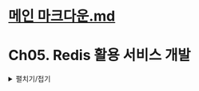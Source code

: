 # [메인 마크다운.md](README.md)

# Ch05. Redis 활용 서비스 개발
<details>
<summary>펼치기/접기</summary>

## 01. REST API와 MVC 패턴 장/단점
<details>
<summary>펼치기/접기</summary>

### [MVC 패턴]  

                                          
사용자 → `**Browser**` → `**View**` → `**Controller**` → `**Model**`(Service, Repository)   
　　　　　　　　　　　　　　　　　　　　　　　　　　　　↓  
　　　　　　　　　　　　　　　　　　　　　　　　　　　`**Data**`  
　　　　　　　　　　　　　　　　　　　　　　　　  　　(SQL, NoSQL)


- **장점** : 분리, 확장 편의성  
  - `분리`: 각 역할을 명확히 분리함으로써, 사용자 인터페이스(View), 비즈니스 로직(Model), 요청 처리(Controller) 등을 독립적으로 개발하고 유지보수할 수 있다．
  - `확장성`: 각 컴포넌트를 독립적으로 수정하고 확장할 수 있어, 시스템을 쉽게 확장할 수 있다.  
             새로운 기능을 추가하거나 변경할 때 기존 구조에 미치는 영향을 최소화할 수 있다.
- **단점** : View ↔ Model간 의존성 발생, 시간 지날수록 복잡성 증가
  - `View ↔ Model 간 의존성 발생`: View가 Model의 데이터를 기반으로 동작하기 때문에 View와 Model 간의 간접적인 의존성이 생깁니다. 이로 인해 시스템이 커지면 의존 관계가 복잡해질 수 있다.
  - `시간이 지날수록 복잡성 증가`: 시스템 규모가 커지면 MVC 패턴을 유지하는 데 복잡도가 증가할 수 있다.  
       여러 Controller와 View가 얽히게 되면 관리가 어려워질 수 있다.
    - 특히, 대형 애플리케이션에서는 View와 Controller 간의 관계가 복잡해져서 코드가 비대해지고, 관리와 유지보수가 어려워질 수 있다.

</details>

## 02. Redis Library 종류
<details>
<summary>펼치기/접기</summary>

### Lettuce vs Jedis

[비교 링크](https://redis.com/blog/jedis-vs-lettuce-an-exploration/)

- #### **Jedis** : 낮은 개발 복잡도.
  - 사용이 간단하며 낮은 개발 복잡도를 제공한다.
  - 동기 방식의 데이터 처리에 적합하며, 비교적 간단한 Redis 활용에 적합하다.
- #### **Lettuce** : 다양한 옵션 존재(advanced), Scaling, non-blocing reactive application에 유리
  - 다양한 옵션과 고급 기능(advanced)을 제공한다.
  - Scaling에 유리하다.
    - 여러 Redis 서버를 조합하여 데이터를 분산처리 하거나, Redis Cluster와 같은 환경에서 데이터 처리 성능을 확장하는 데 적합하다.
    - 대량의 데이터를 처리하거나 다중 사용자 요청을 처리할 때, 수평 확장을 통해 성능을 향상시킬 수 있다.
  - 비동기 반응형 애플리케이션 지원 (non-blocking reactive application)
    - 네트워크 요청이나 Redis 작업을 수행하는 동안 스레드가 대기하지 않고 다른 작업을 수행할 수 있도록 설계되어 있다.
    - WebFlux, Reactor, RxJava와 같은 반응형 프로그래밍 도구와 잘 연동된다.
    - 이를 통해 고성능 이벤트 기반 애플리케이션 개발이 가능하며, 대규모 트래픽 환경에서도 효율적으로 리소스를 활용할 수 있다.
</details>

## 03. 가격정보데이터와 Redis Data Type
<details>
<summary>펼치기/접기</summary>

### 자료구조 종류
- #### **String**: 1:1관계
  - key-value 형태로 하나의 key에 하나의 value를 매핑한다.
  - 단순한 key-value 매핑 구조라서, Java의 Map과 유사하다.
- #### **List**: 순서존재, Queue와 Stack으로 사용
  - 순서가 있어서 데이터를 삽입한 순서대로 처리된다.
  - LPUSH, RPUSH 명령어를 통해 **Queue(FIFO)**와 Stack(LIFO) 구조로 사용 가능하다.
- #### **Sets**: 순서와 관계없이 저장, 중복 불가
  - 리스트처럼 여러 개의 값을 저장할 수 있지만, 순서는 중요하지 않다.
  - Set은 중복을 허용하지 않으며, 하나의 key에 여러 개의 Set 요소가 들어갈 수 있다.
- #### **`Sorted Sets`**: ZSET, Scode 개념 존재. Set과 같은데 정렬이 필요한 곳에 사용
  - Set과 비슷하지만, 각 요소에 Double 타입의 Score를 부여해서 정렬할 수 있다.
  - Score에 따라 자동으로 정렬되며, 순위 기반으로 데이터를 처리할 때 유용하다.
  - Double 타입(score)에 맞춰서 값의 크기에 따라 편리하게 조회할 수 있다.
    - 예를 들어, 가격이 100개가 있을 때, 가장 낮은 가격을 찾으려면 가장 작은 Score 값을 찾으면 된다.
    - RDB 환경에서 가격을 기준으로 ORDER BY를 사용하여 가장 저렴한 가격을 찾는 것과 유사하다.  
      그러나 Sorted Sets는 이미 정렬된 상태에서 값을 가져올 수 있어, 미리 정렬된 값을 빠르게 조회할 수 있는 장점이 있다.
- #### **Hashes**: Field:Value형태 여러 커플 존재. RDB의 TABLE 개념으로 많이 사용
  - 1:다 관계를 저장할 수 있다.
  - RDB의 테이블과 비슷한 구조로, 하나의 key에 여러 개의 field와 value를 매핑한다.
    - 예시: Key(테이블): A, Field(컬럼): 기억, Value: 1
  - RDB에 데이터를 저장하기 전 혹은 캐시 형태로 활용할 때 유용하다.

### Soroted Set(ZSET) 기본 명령어
- **ZADD**: 입력
  - 데이터를 추가한다.
- **ZCARD**: Count
  - 지정된 키에 몇개의 멤버가 들어있는지 카운팅한다.
- **ZRANGE**: 정렬순서로 조회
  - 예를들어 10개씩 조회한다면 1~10까지 조회하며, 인덱스는 0부터 시작한다. (0~9)
  - 만약 20개 항목이 필요하면 0~19까지 조회할 수 있다.
- **ZRANGEBYSCORE**: Score로 조회
  - 가격정보로 예를들면 1만원 ~ 2만원 사이 제품 중 가장 저렴한 것을 조회할 수 있다.
- **ZREM**: 삭제
  - 예를 들어, 더 이상 판매하지 않는 상품을 삭제할 때 사용한다.
- **ZSCORE**: 특정 멤버의 Scroe를 조회
  - 예를 들어, 제품의 가격을 조회할 때 사용된다.
- **ZRANK**: 특정 멤버의 Rank를 조회
  - 예를들어, 제품을 잘 구매한것인지 확인하고 싶은 유저가 있다면,  
    전체 상품 리스트에서 최저가 순으로 조회 해 봤을 때 몇 번째로 저렴한 제품을 구매했는지 확인할 수 있다.
</details>

## 04. 가격정보데이터와 Redis 실습 
<details>
<summary>펼치기/접기</summary>

### Redis 기동 (한줄씩 실행)
(기동을 위한 Redis 설치 및 설정은 [Ch04. Redis 설치 및 Configuration.md](Ch04.%20Redis%20%EC%84%A4%EC%B9%98%20%EB%B0%8F%20Configuration.md)에서 확인합니다.) 

  ```bash
  & "C:/Program Files/Redis/redis-server.exe" "C:/Program Files/Redis/conf/redis.master.conf"
  & "C:/Program Files/Redis/redis-server.exe" "C:/Program Files/Redis/conf/redis.slave.conf"
  & "C:/Program Files/Redis/redis-server.exe" "C:/Program Files/Redis/conf/sentinel26379.conf" --sentinel
  & "C:/Program Files/Redis/redis-server.exe" "C:/Program Files/Redis/conf/sentinel26380.conf" --sentinel
  & "C:/Program Files/Redis/redis-server.exe" "C:/Program Files/Redis/conf/sentinel26381.conf" --sentinel
  & "C:/Program Files/Redis/redis-cli.exe"
  ```

### 명령어 실습

#### 명령어 정리
 - **ZADD** (score, member 정보 추가)
   ```bash
   ZADD key score member
   ```
 - **ZCARD** (수량 확인)
   ```bash
   ZCARD key
   ```
 - **ZRANGE** (순위 범위 조건)
   ```bash
   ZRANGE key 순위범위시작인덱스 순위범위끝인덱스
   ```
   **ZRANGE** (순위 범위 조건) - score와 함께 조회: **withscores**
   ```bash
   ZRANGE key 순위시작인덱스 순위끝인덱스 withscores 
   ```
 - **ZREM**
   ```bash
   ZREM key member
   ```
 - **ZRANGEBYSCORE** (score 범위 조건)
   ```bash
   ZRANGEBYSCORE key score범위시작값 score범위끝값
   ```
 - **ZRANGEBYSCORE** (score 범위 조건) - score와 함께 조회: **withscores**
   ```bash
   ZRANGEBYSCORE key score범위시작값 score범위끝값 withscores
   ```

- **ZSCORE** member기준 score 조회
  ```bash
  ZSCORE key member
  ```
- 특정 member의 score 랭킹 조회 (해당 member가 존재하지 않는다면 nil 로 출력)
  ```bash
  ZRANK key member
  ```

   
#### 테스트 시나리오

- 정렬된 제품의 가격조회.
- 상품 삭제.
- 내가 산 제품의 어느정도 가격대인지 랭킹 조회.
- 특정 가격대의 상품 조회.

#### 테스트 실습

- `1번 상품 추가`  
  가격이 12000원인 상품번호 p0001 상품을 rediszsettest KEY로 추가 
  ```bash
  > ZADD rediszsettest 12000 p0001
  ```

- `상품 수량 확인`  
  ZADD를 통해 추가한 rediszsettest가 저장되었는지 수량을 통해 확인한다.
  ```bash
  > ZCARD rediszsettest
  ```

- `2번 ~ 5번 상품 4개 추가`  
  가격이 13,000원인 상품번호 p0002 상품을 rediszsettest KEY로 추가
  ```bash
  > ZADD rediszsettest 13000 p0002
  ```
  가격이 13,500원인 상품번호 p0003 상품을 rediszsettest KEY로 추가
  ```bash
  > ZADD rediszsettest 13500 p0003
  ```
  가격이 8,500원인 상품번호 p0004 상품을 rediszsettest KEY로 추가
  ```bash
  > ZADD rediszsettest 8500 p0004
  ```
  가격이 100,000원인 상품번호 p0005 상품을 rediszsettest KEY로 추가
  ```bash
  > ZADD rediszsettest 100000 p0005
  ```
- 0 ~ 2까지의 순위를 조회한다.
  ```bash
  > ZRANGE rediszsettest 0 2
  ```
  결과
  ```text
  1) "p0004"
  2) "p0001"
  3) "p0002"
  ```
- 0 ~ 2까지의 순위를 score(가격)과 함께 조회한다.
  ```bash
  > ZRANGE rediszsettest 0 2 withscores
  ```
  결과
  ```text
  1) "p0004"
  2) "8500"
  3) "p0001"
  4) "12000"
  5) "p0002"
  6) "13000"
  ```
- 8500원 상품 판매 중단 (해당 상품 삭제)
  ```bash
  > ZREM rediszsettest p0004
  ```
- score 포함한 0 ~ 2 까지 순위 재조회
  ```bash
  > ZRANGE rediszsettest 0 2 withscores
  ```
  결과
  ```text
  1) "p0001"
  2) "12000"
  3) "p0002"
  4) "13000"
  5) "p0003"
  6) "13500"
  ```
  1위였던 8,500원짜리 p0004 상품이 제거되었고 2위였던 p0001부터 그 아래 순위 상품 모두 1씩 순위가 상승했으며 마지막 3번째 순위에 p0003 상품이 추가되었다

- 5만원 ~ 11만원 사이 제품 조회(가격 범위 조건)  
  사용자가 너무 저렴한 가격은 가품이라고 생각할 수 있다는 가정하에 상품 가격을 기준으로 조회한다.
  ```bash
  > ZRANGEBYSCORE rediszsettest 50000 110000 withscores
  ```

- p0003 상품의 가격이 얼마인지 상품기준 가격 조회
  ```bash
  > ZSCORE rediszsettest p0003
  ```
  결과
  ```text
  "13500"
  ```
- p0002 상품의 가격 랭킹 조회
  p0002 상품을 13000원 주고 샀는데 잘 산것인지 해당 상품의 랭킹 조회한다.
  ```bash
  > ZRANK rediszsettest p0002
  ```
  결과
  ```text
  (integer) 1
  ```

</details>

## 05. Redis Sample Data 생성과 입력 (Key, Value Design)
<details>
<summary>펼치기/접기 </summary>

강의에서 누락되어있음..  
현재 강사 깃허브 해당 프로젝트에 이슈 제기를 통한 문의중..  
https://github.com/dolphina02/redisForZset/issues/1

</details>
</details>
